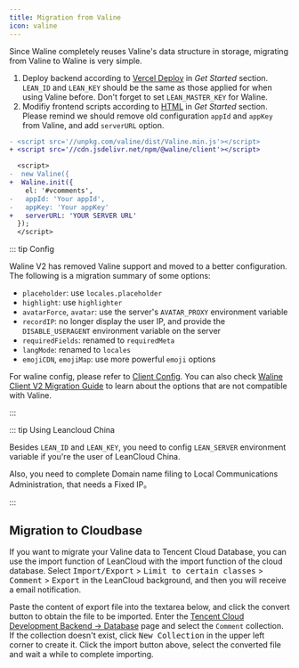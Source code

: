 ```yaml
---
title: Migration from Valine
icon: valine
---
```


Since Waline completely reuses Valine's data structure in storage, migrating from Valine to Waline is very simple.

1. Deploy backend according to [Vercel Deploy](../guide/get-started.md#deploy-to-vercel-server) in _Get Started_ section. `LEAN_ID` and `LEAN_KEY` should be the same as those applied for when using Valine before. Don't forget to set `LEAN_MASTER_KEY` for Waline.
1. Modifiy frontend scripts according to [HTML](../guide/get-started.md#importing-in-html-client) in _Get Started_ section. Please remind we should remove old configuration `appId` and `appKey` from Valine, and add `serverURL` option.

```diff
- <script src='//unpkg.com/valine/dist/Valine.min.js'></script>
+ <script src='//cdn.jsdelivr.net/npm/@waline/client'></script>

  <script>
-  new Valine({
+  Waline.init({
    el: '#vcomments',
-   appId: 'Your appId',
-   appKey: 'Your appKey'
+   serverURL: 'YOUR SERVER URL'
  });
  </script>
```

::: tip Config

Waline V2 has removed Valine support and moved to a better configuration. The following is a migration summary of some options:

- `placeholder`: use `locales.placeholder`
- `highlight`: use `highlighter`
- `avatarForce`, `avatar`: use the server's `AVATAR_PROXY` environment variable
- `recordIP`: no longer display the user IP, and provide the `DISABLE_USERAGENT` environment variable on the server
- `requiredFields`: renamed to `requiredMeta`
- `langMode`: renamed to `locales`
- `emojiCDN`, `emojiMap`: use more powerful `emoji` options

For waline config, please refer to [Client Config](../reference/client.md). You can also check [Waline Client V2 Migration Guide](./client.md) to learn about the options that are not compatible with Valine.

:::

::: tip Using Leancloud China

Besides `LEAN_ID` and `LEAN_KEY`, you need to config `LEAN_SERVER` environment variable if you're the user of LeanCloud China.

Also, you need to complete Domain name filing to Local Communications Administration, that needs a Fixed IP。

:::

## Migration to Cloudbase

If you want to migrate your Valine data to Tencent Cloud Database, you can use the import function of LeanCloud with the import function of the cloud database. Select <kbd>Import/Export</kbd> > <kbd>Limit to certain classes</kbd> > <kbd>Comment</kbd> > <kbd>Export</kbd> in the LeanCloud background, and then you will receive a email notification.

Paste the content of export file into the textarea below, and click the convert button to obtain the file to be imported. Enter the [Tencent Cloud Development Backend → Database](https://console.cloud.tencent.com/tcb/db/index) page and select the `Comment` collection. If the collection doesn't exist, click <kbd>New Collection</kbd> in the upper left corner to create it. Click the import button above, select the converted file and wait a while to complete importing.

<MigrationTool />
